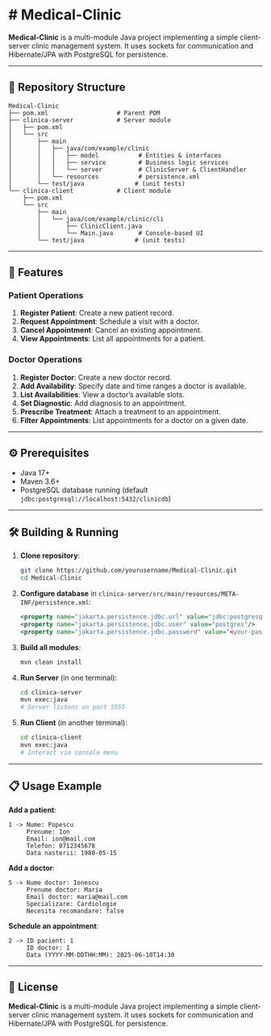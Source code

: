 # # Medical-Clinic

**Medical-Clinic** is a multi-module Java project implementing a simple client-server clinic management system. It uses sockets for communication and Hibernate/JPA with PostgreSQL for persistence.

---

## 📂 Repository Structure

```text
Medical-Clinic
├── pom.xml                   # Parent POM
├── clinica-server            # Server module
│   ├── pom.xml
│   └── src
│       ├── main
│       │   ├── java/com/example/clinic
│       │   │   ├── model           # Entities & interfaces
│       │   │   ├── service         # Business logic services
│       │   │   └── server          # ClinicServer & ClientHandler
│       │   └── resources           # persistence.xml
│       └── test/java              # (unit tests)
└── clinica-client            # Client module
    ├── pom.xml
    └── src
        ├── main
        │   └── java/com/example/clinic/cli
        │       ├── ClinicClient.java
        │       └── Main.java       # Console-based UI
        └── test/java              # (unit tests)
```

---

## 🚀 Features

### Patient Operations

1. **Register Patient**: Create a new patient record.
2. **Request Appointment**: Schedule a visit with a doctor.
3. **Cancel Appointment**: Cancel an existing appointment.
4. **View Appointments**: List all appointments for a patient.

### Doctor Operations

1. **Register Doctor**: Create a new doctor record.
2. **Add Availability**: Specify date and time ranges a doctor is available.
3. **List Availabilities**: View a doctor’s available slots.
4. **Set Diagnostic**: Add diagnosis to an appointment.
5. **Prescribe Treatment**: Attach a treatment to an appointment.
6. **Filter Appointments**: List appointments for a doctor on a given date.

---

## ⚙️ Prerequisites

* Java 17+
* Maven 3.6+
* PostgreSQL database running (default `jdbc:postgresql://localhost:5432/clinicdb`)

---

## 🛠️ Building & Running

1. **Clone repository**:

   ```bash
   git clone https://github.com/yourusername/Medical-Clinic.git
   cd Medical-Clinic
   ```

2. **Configure database** in `clinica-server/src/main/resources/META-INF/persistence.xml`:

   ```xml
   <property name="jakarta.persistence.jdbc.url" value="jdbc:postgresql://localhost:5432/clinicdb"/>
   <property name="jakarta.persistence.jdbc.user" value="postgres"/>
   <property name="jakarta.persistence.jdbc.password" value="<your-password>"/>
   ```

3. **Build all modules**:

   ```bash
   mvn clean install
   ```

4. **Run Server** (in one terminal):

   ```bash
   cd clinica-server
   mvn exec:java
   # Server listens on port 5555
   ```

5. **Run Client** (in another terminal):

   ```bash
   cd clinica-client
   mvn exec:java
   # Interact via console menu
   ```

---

## 📋 Usage Example

**Add a patient**:

```
1 -> Nume: Popescu
     Prenume: Ion
     Email: ion@mail.com
     Telefon: 0712345678
     Data nasterii: 1980-05-15
```

**Add a doctor**:

```
5 -> Nume doctor: Ionescu
     Prenume doctor: Maria
     Email doctor: maria@mail.com
     Specializare: Cardiologie
     Necesita recomandare: false
```

**Schedule an appointment**:

```
2 -> ID pacient: 1
     ID doctor: 1
     Data (YYYY-MM-DDTHH:MM): 2025-06-10T14:30
```

---

## 📄 License

**Medical-Clinic** is a multi-module Java project implementing a simple client-server clinic management system. It uses sockets for communication and Hibernate/JPA with PostgreSQL for persistence.
